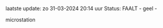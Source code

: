 laatste update: 
zo 31-03-2024 20:14   uur 
Status: FAALT - geel - 
<div class="service Y">microstation</div>